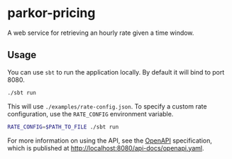 parkor-pricing
==============

A web service for retrieving an hourly rate given a time window.

Usage
-----

You can use `sbt` to run the application locally. By default it will bind to port 8080.

```sh
./sbt run
```

This will use `./examples/rate-config.json`. To specify a custom rate configuration, use the `RATE_CONFIG` environment variable.

```sh
RATE_CONFIG=$PATH_TO_FILE ./sbt run
```

For more information on using the API, see the [OpenAPI](https://github.com/OAI/OpenAPI-Specification/blob/master/versions/3.0.1.md) specification, which is published at [http://localhost:8080/api-docs/openapi.yaml](http://localhost:8080/api-docs/openapi.yaml).
